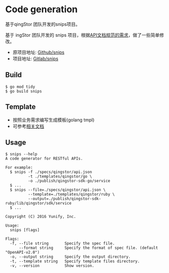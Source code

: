 # Code generation
基于qingStor 团队开发的snips项目。

基于 ingStor 团队开发的 snips 项目，根据[API文档规范的需求]()，做了一些简单修改。
- 原项目地址:  [Github/snips](https://github.com/qingstor/snips)
- 项目地址: [Gitlab/snips](https://git.internal.yunify.com/Ryan/snips)

## Build
```
$ go mod tidy
$ go build snips
```

## Template
- 按照业务需求编写生成模板(golang tmpl)
- 可参考[相关文档](/doc/code-gen/snips.md)

## Usage

```
$ snips --help
A code generator for RESTful APIs.

For example:
  $ snips -f ./specs/qingstor/api.json
          -t ./templates/qingstor/go \
          -o ./publish/qingstor-sdk-go/service
  $ ...
  $ snips --file=./specs/qingstor/api.json \
          --template=./templates/qingstor/ruby \
          --output=./publish/qingstor-sdk-ruby/lib/qingstor/sdk/service
  $ ...

Copyright (C) 2016 Yunify, Inc.

Usage:
  snips [flags]

Flags:
  -f, --file string       Specify the spec file.
      --format string     Specify the format of spec file. (default "OpenAPI-v2.0")
  -o, --output string     Specify the output directory.
  -t, --template string   Specify template files directory.
  -v, --version           Show version.
```
